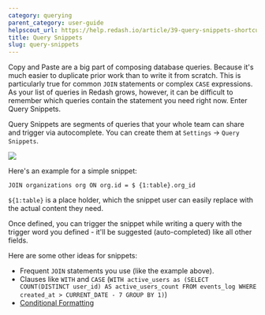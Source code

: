 ```yaml
---
category: querying
parent_category: user-guide
helpscout_url: https://help.redash.io/article/39-query-snippets-shortcuts
title: Query Snippets
slug: query-snippets
---
```

Copy and Paste are a big part of composing database queries. Because it's much easier to duplicate prior work than to write it from scratch. This is particularly true for common `JOIN` statements or complex `CASE` expressions. As your list of queries in Redash grows, however, it can be difficult to remember which queries contain the statement you need right now. Enter Query Snippets.

Query Snippets are segments of queries that your whole team can share and trigger via autocomplete. You can create them at `Settings` -> `Query Snippets`.

![](/assets/images/docs/gitbook/Snippet.png)

Here's an example for a simple snippet:

```
JOIN organizations org ON org.id = $ {1:table}.org_id
```  

`${1:table}` is a place holder, which the snippet user can easily replace with the actual content they need.

Once defined, you can trigger the snippet while writing a query with the trigger word you defined - it'll be suggested (auto-completed) like all other fields.

Here are some other ideas for snippets:

  * Frequent `JOIN` statements you use (like the example above).
  * Clauses like `WITH` and `CASE` (`WITH active_users as (SELECT COUNT(DISTINCT user_id) AS active_users_count FROM events_log WHERE created_at > CURRENT_DATE - 7 GROUP BY 1)`)
  * [Conditional Formatting](https://discuss.redash.io/t/conditional-formatting-general-text-formatting/1706/1)

